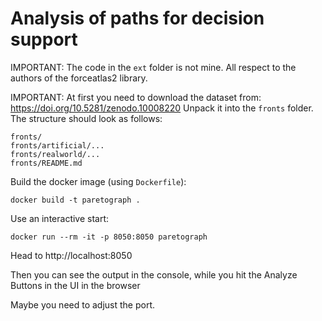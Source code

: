 # Analysis of paths for decision support

IMPORTANT: The code in the `ext` folder is not mine. All respect to the authors of the forceatlas2 library.

IMPORTANT: At first you need to download the dataset from: https://doi.org/10.5281/zenodo.10008220
Unpack it into the `fronts` folder. The structure should look as follows:
```
fronts/
fronts/artificial/...
fronts/realworld/...
fronts/README.md
```

Build the docker image (using `Dockerfile`):
```
docker build -t paretograph .
```

Use an interactive start:
```
docker run --rm -it -p 8050:8050 paretograph
```
Head to http://localhost:8050

Then you can see the output in the console, while you hit the Analyze Buttons in the UI in the browser

Maybe you need to adjust the port.